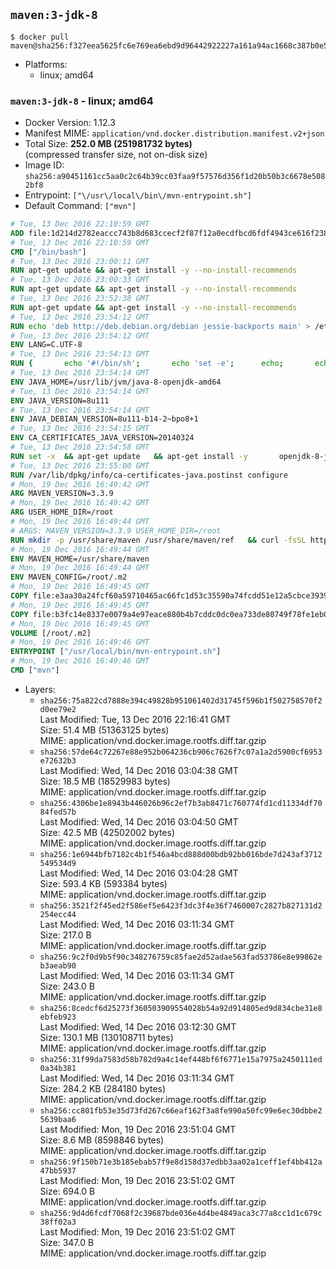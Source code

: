 ## `maven:3-jdk-8`

```console
$ docker pull maven@sha256:f327eea5625fc6e769ea6ebd9d96442922227a161a94ac1668c387b0e5f96606
```

-	Platforms:
	-	linux; amd64

### `maven:3-jdk-8` - linux; amd64

-	Docker Version: 1.12.3
-	Manifest MIME: `application/vnd.docker.distribution.manifest.v2+json`
-	Total Size: **252.0 MB (251981732 bytes)**  
	(compressed transfer size, not on-disk size)
-	Image ID: `sha256:a90451161cc5aa0c2c64b39cc03faa9f57576d356f1d20b50b3c6678e5082bf8`
-	Entrypoint: `["\/usr\/local\/bin\/mvn-entrypoint.sh"]`
-	Default Command: `["mvn"]`

```dockerfile
# Tue, 13 Dec 2016 22:10:59 GMT
ADD file:1d214d2782eaccc743b8d683ccecf2f87f12a0ecdfbcd6fdf4943ce616f23870 in / 
# Tue, 13 Dec 2016 22:10:59 GMT
CMD ["/bin/bash"]
# Tue, 13 Dec 2016 23:00:11 GMT
RUN apt-get update && apt-get install -y --no-install-recommends 		ca-certificates 		curl 		wget 	&& rm -rf /var/lib/apt/lists/*
# Tue, 13 Dec 2016 23:00:33 GMT
RUN apt-get update && apt-get install -y --no-install-recommends 		bzr 		git 		mercurial 		openssh-client 		subversion 				procps 	&& rm -rf /var/lib/apt/lists/*
# Tue, 13 Dec 2016 23:52:38 GMT
RUN apt-get update && apt-get install -y --no-install-recommends 		bzip2 		unzip 		xz-utils 	&& rm -rf /var/lib/apt/lists/*
# Tue, 13 Dec 2016 23:54:12 GMT
RUN echo 'deb http://deb.debian.org/debian jessie-backports main' > /etc/apt/sources.list.d/jessie-backports.list
# Tue, 13 Dec 2016 23:54:12 GMT
ENV LANG=C.UTF-8
# Tue, 13 Dec 2016 23:54:13 GMT
RUN { 		echo '#!/bin/sh'; 		echo 'set -e'; 		echo; 		echo 'dirname "$(dirname "$(readlink -f "$(which javac || which java)")")"'; 	} > /usr/local/bin/docker-java-home 	&& chmod +x /usr/local/bin/docker-java-home
# Tue, 13 Dec 2016 23:54:14 GMT
ENV JAVA_HOME=/usr/lib/jvm/java-8-openjdk-amd64
# Tue, 13 Dec 2016 23:54:14 GMT
ENV JAVA_VERSION=8u111
# Tue, 13 Dec 2016 23:54:14 GMT
ENV JAVA_DEBIAN_VERSION=8u111-b14-2~bpo8+1
# Tue, 13 Dec 2016 23:54:15 GMT
ENV CA_CERTIFICATES_JAVA_VERSION=20140324
# Tue, 13 Dec 2016 23:54:58 GMT
RUN set -x 	&& apt-get update 	&& apt-get install -y 		openjdk-8-jdk="$JAVA_DEBIAN_VERSION" 		ca-certificates-java="$CA_CERTIFICATES_JAVA_VERSION" 	&& rm -rf /var/lib/apt/lists/* 	&& [ "$JAVA_HOME" = "$(docker-java-home)" ]
# Tue, 13 Dec 2016 23:55:00 GMT
RUN /var/lib/dpkg/info/ca-certificates-java.postinst configure
# Mon, 19 Dec 2016 16:49:42 GMT
ARG MAVEN_VERSION=3.3.9
# Mon, 19 Dec 2016 16:49:42 GMT
ARG USER_HOME_DIR=/root
# Mon, 19 Dec 2016 16:49:44 GMT
# ARGS: MAVEN_VERSION=3.3.9 USER_HOME_DIR=/root
RUN mkdir -p /usr/share/maven /usr/share/maven/ref   && curl -fsSL http://apache.osuosl.org/maven/maven-3/$MAVEN_VERSION/binaries/apache-maven-$MAVEN_VERSION-bin.tar.gz     | tar -xzC /usr/share/maven --strip-components=1   && ln -s /usr/share/maven/bin/mvn /usr/bin/mvn
# Mon, 19 Dec 2016 16:49:44 GMT
ENV MAVEN_HOME=/usr/share/maven
# Mon, 19 Dec 2016 16:49:44 GMT
ENV MAVEN_CONFIG=/root/.m2
# Mon, 19 Dec 2016 16:49:45 GMT
COPY file:e3aa30a24fcf60a59710465ac66fc1d53c35590a74fcdd51e12a5cbce393904b in /usr/local/bin/mvn-entrypoint.sh 
# Mon, 19 Dec 2016 16:49:45 GMT
COPY file:b3fc14e8337e0079a4e97eace880b4b7cddc0dc0ea733de80749f78fe1eb089a in /usr/share/maven/ref/ 
# Mon, 19 Dec 2016 16:49:45 GMT
VOLUME [/root/.m2]
# Mon, 19 Dec 2016 16:49:46 GMT
ENTRYPOINT ["/usr/local/bin/mvn-entrypoint.sh"]
# Mon, 19 Dec 2016 16:49:46 GMT
CMD ["mvn"]
```

-	Layers:
	-	`sha256:75a822cd7888e394c49828b951061402d31745f596b1f502758570f2d0ee79e2`  
		Last Modified: Tue, 13 Dec 2016 22:16:41 GMT  
		Size: 51.4 MB (51363125 bytes)  
		MIME: application/vnd.docker.image.rootfs.diff.tar.gzip
	-	`sha256:57de64c72267e88e952b064236cb906c7626f7c07a1a2d5900cf6953e72632b3`  
		Last Modified: Wed, 14 Dec 2016 03:04:38 GMT  
		Size: 18.5 MB (18529983 bytes)  
		MIME: application/vnd.docker.image.rootfs.diff.tar.gzip
	-	`sha256:4306be1e8943b446026b96c2ef7b3ab8471c760774fd1cd11334df7084fed57b`  
		Last Modified: Wed, 14 Dec 2016 03:04:50 GMT  
		Size: 42.5 MB (42502002 bytes)  
		MIME: application/vnd.docker.image.rootfs.diff.tar.gzip
	-	`sha256:1e6944bfb7182c4b1f546a4bcd888d00bdb92bb016bde7d243af3712549534d9`  
		Last Modified: Wed, 14 Dec 2016 03:04:28 GMT  
		Size: 593.4 KB (593384 bytes)  
		MIME: application/vnd.docker.image.rootfs.diff.tar.gzip
	-	`sha256:3521f2f45ed2f586ef5e6423f3dc3f4e36f7460007c2827b827131d2254ecc44`  
		Last Modified: Wed, 14 Dec 2016 03:11:34 GMT  
		Size: 217.0 B  
		MIME: application/vnd.docker.image.rootfs.diff.tar.gzip
	-	`sha256:9c2f0d9b5f90c348276759c85fae2d52adae563fad53786e8e99862eb3aeab90`  
		Last Modified: Wed, 14 Dec 2016 03:11:34 GMT  
		Size: 243.0 B  
		MIME: application/vnd.docker.image.rootfs.diff.tar.gzip
	-	`sha256:8cedcf6d25273f360503909554028b54a92d914805ed9d834cbe31e8ebfeb923`  
		Last Modified: Wed, 14 Dec 2016 03:12:30 GMT  
		Size: 130.1 MB (130108711 bytes)  
		MIME: application/vnd.docker.image.rootfs.diff.tar.gzip
	-	`sha256:31f99da7583d58b782d9a4c14ef448bf6f6771e15a7975a2450111ed0a34b381`  
		Last Modified: Wed, 14 Dec 2016 03:11:34 GMT  
		Size: 284.2 KB (284180 bytes)  
		MIME: application/vnd.docker.image.rootfs.diff.tar.gzip
	-	`sha256:cc801fb53e35d73fd267c66eaf162f3a8fe990a50fc99e6ec30dbbe25639baa6`  
		Last Modified: Mon, 19 Dec 2016 23:51:04 GMT  
		Size: 8.6 MB (8598846 bytes)  
		MIME: application/vnd.docker.image.rootfs.diff.tar.gzip
	-	`sha256:9f150b71e3b185ebab57f9e8d158d37edbb3aa02a1ceff1ef4bb412a47bb5937`  
		Last Modified: Mon, 19 Dec 2016 23:51:02 GMT  
		Size: 694.0 B  
		MIME: application/vnd.docker.image.rootfs.diff.tar.gzip
	-	`sha256:9d4d6fcdf7068f2c39687bde036e4d4be4849aca3c77a8cc1d1c679c38ff02a3`  
		Last Modified: Mon, 19 Dec 2016 23:51:02 GMT  
		Size: 347.0 B  
		MIME: application/vnd.docker.image.rootfs.diff.tar.gzip
